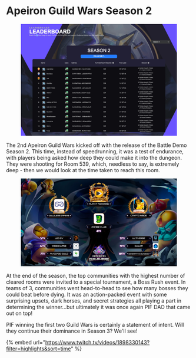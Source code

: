# Apeiron Guild Wars Season 2

<figure><img src="../../../.gitbook/assets/image (3).png" alt=""><figcaption></figcaption></figure>

The 2nd Apeiron Guild Wars kicked off with the release of the Battle Demo Season 2. This time, instead of speedrunning, it was a test of endurance, with players being asked how deep they could make it into the dungeon. They were shooting for Room 539, which, needless to say, is extremely deep - then we would look at the time taken to reach this room.&#x20;

<figure><img src="../../../.gitbook/assets/image (2).png" alt=""><figcaption></figcaption></figure>

At the end of the season, the top communities with the highest number of cleared rooms were invited to a special tournament, a Boss Rush event. In teams of 3, communities went head-to-head to see how many bosses they could beat before dying. It was an action-packed event with some surprising upsets, dark horses, and secret strategies all playing a part in determining the winner...but ultimately it was once again PIF DAO that came out on top!&#x20;

PIF winning the first two Guild Wars is certainly a statement of intent. Will they continue their dominance in Season 3? We'll see!&#x20;

{% embed url="https://www.twitch.tv/videos/1898330143?filter=highlights&sort=time" %}
